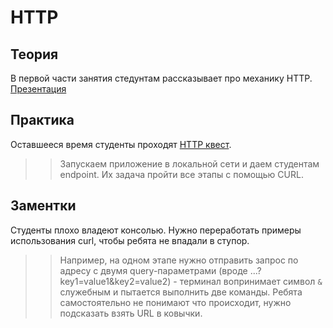 HTTP
====

## Теория

В первой части занятия стедунтам рассказывает про механику HTTP.
[Презентация](https://github.com/kontur-course-nsk/lecture/blob/master/HTTP/http.pptx)

## Практика

Оставшееся время студенты проходят [HTTP квест](https://github.com/kontur-course-nsk/lecture/tree/master/HTTP/HttpQuest).

>> Запускаем приложение в локальной сети и даем студентам endpoint. Их задача пройти все этапы с помощью CURL.

## Заментки

Студенты плохо владеют консолью. Нужно переработать примеры использования curl, чтобы ребята не впадали в ступор.

>> Например, на одном этапе нужно отправить запрос по адресу с двумя query-параметрами (вроде ...?key1=value1&key2=value2) - терминал вопринимает символ `&` служебным и пытается выполнить две команды. Ребята самостоятельно не понимают что происходит, нужно подсказать взять URL в ковычки.
